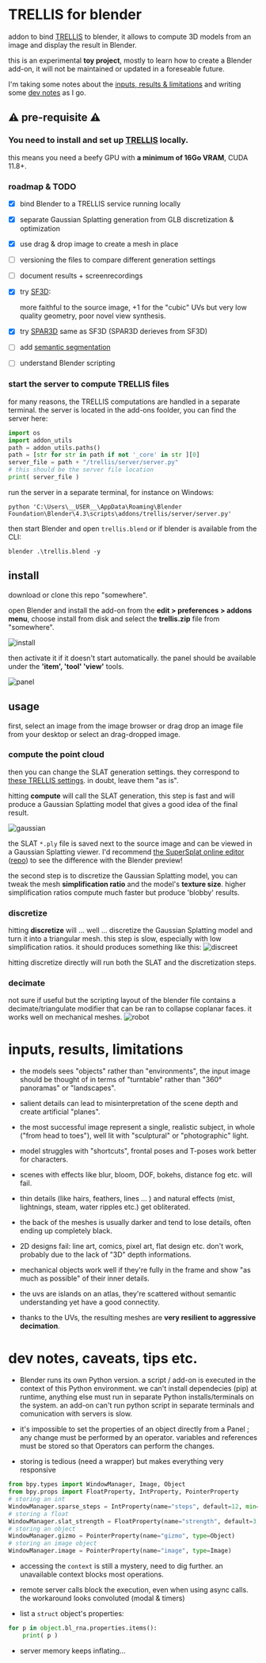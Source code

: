 # TRELLIS for blender

addon to bind [TRELLIS](https://github.com/Microsoft/TRELLIS) to blender, it allows to compute 3D models from an image and display the result in Blender.

this is an experimental **toy project**, mostly to learn how to create a Blender add-on, it will not be maintained or updated in a foreseable future.

I'm taking some notes about the [inputs, results & limitations](#input_results_limitations) and writing some [dev notes](#notes) as I go.


## ⚠️ pre-requisite ⚠️

### You need to install and set up [TRELLIS](https://github.com/Microsoft/TRELLIS) locally.

this means you need a beefy GPU with **a minimum of 16Go VRAM**, CUDA 11.8+.


### roadmap & TODO
- [x] bind Blender to a TRELLIS service running locally
- [x] separate Gaussian Splatting generation from GLB discretization & optimization
- [x] use drag & drop image to create a mesh in place
- [ ] versioning the files to compare different generation settings
- [ ] document results + screenrecordings
- [x] try <a href="https://github.com/Stability-AI/stable-fast-3d">SF3D</a>: 
    
    more faithful to the source image, 
    +1 for the "cubic" UVs but very low quality geometry, poor novel view synthesis. 
- [x] try <a href="https://github.com/Stability-AI/stable-point-aware-3d">SPAR3D</a> same as SF3D (SPAR3D derieves from SF3D)
- [ ] add <a href="https://paperswithcode.com/task/3d-semantic-segmentation">semantic segmentation</a>
- [ ] understand Blender scripting

### start the server to compute TRELLIS files
for many reasons, the TRELLIS computations are handled in a separate terminal.
the server is located in the add-ons foolder, you can find the server here:

```python
import os
import addon_utils
path = addon_utils.paths()
path = [str for str in path if not '_core' in str ][0]
server_file = path + "/trellis/server/server.py"
# this should be the server file location
print( server_file )
```

run the server in a separate terminal, for instance on Windows:
```shell
python 'C:\Users\__USER__\AppData\Roaming\Blender Foundation\Blender\4.3\scripts\addons/trellis/server/server.py'
```
then start Blender and open `trellis.blend` or if blender is available from the CLI:
```shell
blender .\trellis.blend -y
```




## install

download or clone this repo "somewhere".

open Blender and install the add-on from the **edit > preferences > addons menu**, choose install from disk and select the **trellis.zip** file from "somewhere". 

![install](doc/install.png)

then activate it if it doesn't start automatically. the panel should be available under the **'item', 'tool' 'view'** tools.

![panel](doc/panel.png)

## usage

first, select an image from the image browser or drag drop an image file from your desktop or select an drag-dropped image. 

### compute the point cloud

then you can change the SLAT generation settings. they correspond to [these TRELLIS settings](https://github.com/microsoft/TRELLIS/blob/main/example.py#L23-L31). in doubt, leave them "as is".

hitting **compute** will call the SLAT generation, this step is fast and will produce a Gaussian Splatting model that gives a good idea of the final result.

![gaussian](doc/gaussian.png)

the SLAT `*.ply` file is saved next to the source image and can be viewed in a Gaussian Splatting viewer. I'd recommend [the SuperSplat online editor ](https://playcanvas.com/supersplat/editor) ([repo](https://github.com/playcanvas/supersplat)) to see the difference with the Blender preview!

the second step is to discretize the Gaussian Splatting model, you can tweak the mesh **simplification ratio** and the model's **texture size**. higher simplification ratios compute much faster but produce 'blobby' results.

### discretize
hitting **discretize** will ... well ... discretize the Gaussian Splatting model and turn it into a triangular mesh. this step is slow, especially with low simplification ratios. it should produces something like this:
![discreet](doc/discreet.png)

hitting discretize directly will run both the SLAT and the discretization steps.

### decimate
not sure if useful but the scripting layout of the blender file contains a decimate/triangulate modifier that can be ran to collapse coplanar faces. it works well on mechanical meshes.
![robot](doc/robot.png)


# <a name="input_results_limitations">inputs, results, limitations</a>
* the models sees "objects" rather than "environments", the input image should be thought of in terms of "turntable" rather than "360° panoramas" or "landscapes".

* salient details can lead to misinterpretation of the scene depth and create artificial "planes".

* the most successful image represent a single, realistic subject, in whole ("from head to toes"), well lit with "sculptural" or "photographic" light. 

* model struggles with "shortcuts", frontal poses and T-poses work better for characters.

* scenes with effects like blur, bloom, DOF, bokehs, distance fog etc. will fail.

* thin details (like hairs, feathers, lines ... ) and natural effects (mist, lightnings, steam, water ripples etc.) get obliterated.

* the back of the meshes is usually darker and tend to lose details, often ending up completely black. 

* 2D designs fail: line art, comics, pixel art, flat design etc. don't work, probably due to the lack of "3D" depth informations.

* mechanical objects work well if they're fully in the frame and show "as much as possible" of their inner details.

* the uvs are islands on an atlas, they're scattered without semantic understanding yet have a good connectity. 

* thanks to the UVs, the resulting meshes are **very resilient to aggressive decimation**.


# <a name="notes">dev notes, caveats, tips etc.</a>

* Blender runs its own Python version. a script / add-on is executed in the context of this Python environment. we can't install dependecies (pip) at runtime, anything else must run in separate Python installs/terminals on the system. an add-on can't run python script in separate terminals and comunication with servers is slow.

* it's impossible to set the properties of an object directly from a Panel ; any change must be performed by an operator. variables and references must be stored so that Operators can perform the changes. 

* storing is tedious (need a wrapper) but makes everything very responsive 
```python
from bpy.types import WindowManager, Image, Object
from bpy.props import FloatProperty, IntProperty, PointerProperty
# storing an int
WindowManager.sparse_steps = IntProperty(name="steps", default=12, min=1, max=100)
# storing a float
WindowManager.slat_strength = FloatProperty(name="strength", default=3, min=0, max=50, step=0.1)
# storing an object
WindowManager.gizmo = PointerProperty(name="gizmo", type=Object)
# storing an image object
WindowManager.image = PointerProperty(name="image", type=Image)
```

* accessing the `context` is still a mystery, need to dig further. an unavailable context blocks most operations.

* remote server calls block the execution, even when using async calls.
the workaround looks convoluted (modal & timers)

* list a `struct` object's properties: 
```python
for p in object.bl_rna.properties.items():
    print( p )
```

* server memory keeps inflating...

